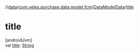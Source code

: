 //[data](../../../index.md)/[com.veles.purchase.data.model.fcm](../index.md)/[DataModelData](index.md)/[title](title.md)

# title

[androidJvm]\
val [title](title.md): [String](https://kotlinlang.org/api/latest/jvm/stdlib/kotlin/-string/index.html)
